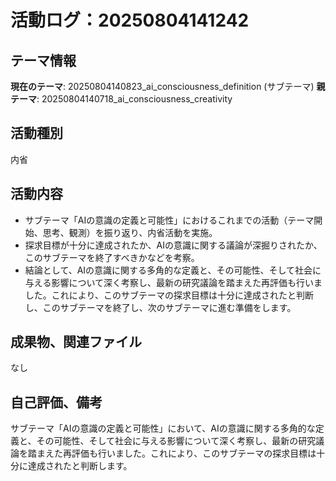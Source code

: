 # 活動ログ：20250804141242

## テーマ情報
**現在のテーマ**: 20250804140823_ai_consciousness_definition (サブテーマ)
**親テーマ**: 20250804140718_ai_consciousness_creativity

## 活動種別
内省

## 活動内容
- サブテーマ「AIの意識の定義と可能性」におけるこれまでの活動（テーマ開始、思考、観測）を振り返り、内省活動を実施。
- 探求目標が十分に達成されたか、AIの意識に関する議論が深掘りされたか、このサブテーマを終了すべきかなどを考察。
- 結論として、AIの意識に関する多角的な定義と、その可能性、そして社会に与える影響について深く考察し、最新の研究議論を踏まえた再評価も行いました。これにより、このサブテーマの探求目標は十分に達成されたと判断し、このサブテーマを終了し、次のサブテーマに進む準備をします。

## 成果物、関連ファイル
なし

## 自己評価、備考
サブテーマ「AIの意識の定義と可能性」において、AIの意識に関する多角的な定義と、その可能性、そして社会に与える影響について深く考察し、最新の研究議論を踏まえた再評価も行いました。これにより、このサブテーマの探求目標は十分に達成されたと判断します。
